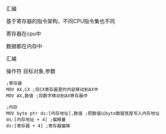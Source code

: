 汇编

基于寄存器的指令架构，不同CPU指令集也不同



寄存器在cpu中

数据都在内存中







汇编

操作符 目标对象,参数

```assembly
;寄存器
MOV AX,CX ;将CX寄存器里的内容移动到AX中
MOV AX,数值 ;将数字移动到AX寄存器中

;内存
MOV byte ptr ds:[内存地址],数值 ;把数值以byte数据宽度写入内存地址
ds:[内存地址 + 4] ;偏移量
ds:[寄存器 + 4] ;寄存器偏移



```

